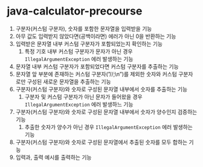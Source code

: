 # java-calculator-precourse
1. 구분자(커스텀 구분자), 숫자를 포함한 문자열을 입력받을 기능 
2. 아무 값도 입력받지 않았다면(공백이라면) 에러가 아닌 0을 반환하는 기능
3. 입력받은 문자열 내부 커스텀 구분자가 포함되었는지 확인하는 기능
    1. 특정 기호 내부 커스텀 구분자가 문자가 아닌 경우 `IllegalArgumentException` 에러 발생하는 기능
4. 문자열 내부 커스텀 구분자가 포함되었다면 커스텀 구분자를 추출하는 기능
5. 문자열 앞 부분에 존재하는 커스텀 구분자(”//;\n”)를 제외한 숫자와 커스텀 구분자로만 구성된 새로운 문자열을 추출하는 기능
6. 구분자(커스텀 구분자)와 숫자로 구성된 문자열 내부에서 숫자를 추출하는 기능
    1. 구분자 및 커스텀 구분자가 아닌 문자가 들어왔을 경우 `IllegalArgumentException` 에러 발생하느 기능
7. 구분자(커스텀 구분자)와 숫자로 구성된 문자열 내부에서 숫자가 양수인지 검증하는 기능
    1. 추출한 숫자가 양수가 아닌 경우 `IllegalArgumentException` 에러 발생하는 기능
8. 구분자(커스텀 구분자)와 숫자로 구성된 문자열에서 추출된 숫자를 모두 합하는 기능
9. 입력과, 출력 예시를 출력하는 기능

